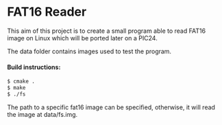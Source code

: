 # FAT16 Reader

This aim of this project is to create a small program able to read FAT16 image on Linux which will be ported later on a PIC24.

The data folder contains images used to test the program.

#### Build instructions:

```sh
$ cmake .
$ make
$ ./fs
```

The path to a specific fat16 image can be specified, otherwise, it will read the image at data/fs.img.
